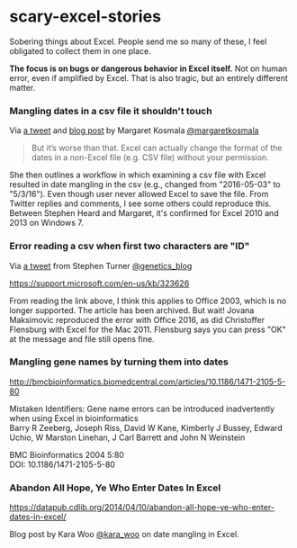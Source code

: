 # scary-excel-stories

Sobering things about Excel. People send me so many of these, I feel obligated to collect them in one place.

**The focus is on bugs or dangerous behavior in Excel itself.** Not on human error, even if amplified by Excel. That is also tragic, but an entirely different matter.

### Mangling dates in a csv file it shouldn't touch

Via [a tweet](https://twitter.com/margaretkosmala/status/750631497527226368) and [blog post](http://ecologybits.com/index.php/2016/07/06/beware-this-scary-thing-excel-can-do-to-your-data/) by Margaret Kosmala [\@margaretkosmala](https://twitter.com/margaretkosmala)

> But it’s worse than that. Excel can actually change the format of the dates in a non-Excel file (e.g. CSV file) without your permission.

She then outlines a workflow in which examining a csv file with Excel resulted in date mangling in the csv (e.g., changed from "2016-05-03" to "5/3/16"). Even though user never allowed Excel to save the file. From Twitter replies and comments, I see some others could reproduce this. Between Stephen Heard and Margaret, it's confirmed for Excel 2010 and 2013 on Windows 7.

### Error reading a csv when first two characters are "ID"

Via [a tweet](https://twitter.com/genetics_blog/status/750691299393675264) from Stephen Turner [\@genetics_blog](https://twitter.com/genetics_blog)

<https://support.microsoft.com/en-us/kb/323626>

From reading the link above, I think this applies to Office 2003, which is no longer supported. The article has been archived. But wait! Jovana Maksimovic reproduced the error with Office 2016, as did Christoffer Flensburg with Excel for the Mac 2011. Flensburg says you can press "OK" at the message and file still opens fine.

### Mangling gene names by turning them into dates

http://bmcbioinformatics.biomedcentral.com/articles/10.1186/1471-2105-5-80

Mistaken Identifiers: Gene name errors can be introduced inadvertently when using Excel in bioinformatics  
Barry R Zeeberg, Joseph Riss, David W Kane, Kimberly J Bussey, Edward Uchio, W Marston Linehan, J Carl Barrett and John N Weinstein

BMC Bioinformatics 2004 5:80  
DOI: 10.1186/1471-2105-5-80

### Abandon All Hope, Ye Who Enter Dates In Excel

https://datapub.cdlib.org/2014/04/10/abandon-all-hope-ye-who-enter-dates-in-excel/

Blog post by Kara Woo [\@kara_woo](https://twitter.com/kara_woo) on date mangling in Excel.
